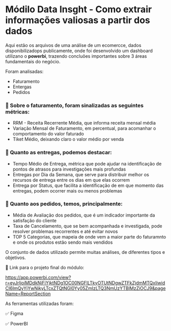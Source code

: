 # Módilo Data Insght - Como extrair informações valiosas a partir dos dados

Aqui estão os arquivos de uma análise de um ecomercce, dados disponibilizadops publicamente, onde foi desenvolvido um dashboard utilizano o **powerbi**, trazendo
concluões importantes sobre 3 áreas fundamentais do negócio.

Foram analisadas:
* Faturamento
* Entergas
* Pedidos

### 🎯 Sobre o faturamento, foram sinalizadas as seguintes métricas:
* RRM - Receita Recerrente Média, que informa receita mensal média
* Variação Mensal de Faturamento, em percentual, para acomanhar o comportamento do valor faturado
* Tiket Médio, deixando claro o valor médio por venda

### 🎯 Quanto as entregas, podemos destacar:
* Tempo Médio de Entrega, métrica que pode ajudar na identificação de pontos de atrasos para investigações mais profundas
* Entregas por Dia da Semana, que serve para distribuir melhor os recursos de entrega entre os dias em que elas ocorrem
* Entrega por Status, que facilita a identificação de em que momento das entregas, podem ocorrer mais ou menos problemas

### 🎯 Quanto aos pedidos, temos, principalmente:
* Média de Avaliação dos pedidos, que é um indicador importante da satisfação do cliente
* Taxa de Cancelamento, que se bem acompanhada e investigada, pode resolver problemas recorrentes e até evitar novos
* TOP 5 Categorias, que mapeia de onde vem a maior parte do faturamnto e onde os produtos estão sendo mais vendidos

O conjunto de dados utilizado permite muitas análises, de diferentes tipos e objetivos. 

🔗 Link para o projeto final do módulo:

https://app.powerbi.com/view?r=eyJrIjoiMDdkNjFiYjktNDg1OC00NGFlLTkyOTUtNDgwZTFkZjdmMTQxIiwidCI6ImQyYjYwNjkyLTcxZTQtNGI0Yy05ZmIzLTQ3NmUzYTBlMzZiOCJ9&pageName=ReportSection

As ferramentas utilizadas foram:

✅ Figma

✅ PowerBI
